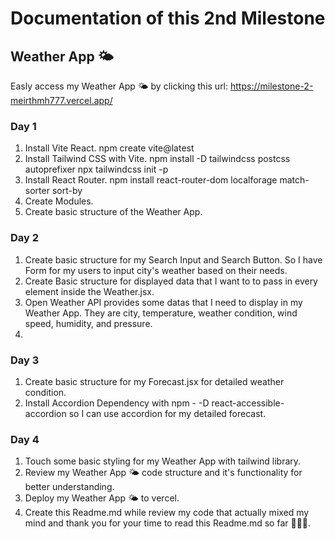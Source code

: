 # Documentation of this 2nd Milestone

## Weather App 🌤️

Easly access my Weather App 🌤️ by clicking this url:
https://milestone-2-meirthmh777.vercel.app/

### Day 1

1. Install Vite React. npm create vite@latest
2. Install Tailwind CSS with Vite.
   npm install -D tailwindcss postcss autoprefixer
   npx tailwindcss init -p
3. Install React Router. npm install react-router-dom localforage match-sorter sort-by
4. Create Modules.
5. Create basic structure of the Weather App.

### Day 2

1. Create basic structure for my Search Input and Search Button. So I have Form for my users to input city's weather based on their needs.
2. Create Basic structure for displayed data that I want to to pass in every element inside the Weather.jsx.
3. Open Weather API provides some datas that I need to display in my Weather App. They are city, temperature, weather condition, wind speed, humidity, and pressure.
4.

### Day 3

1. Create basic structure for my Forecast.jsx for detailed weather condition.
2. Install Accordion Dependency with npm - -D react-accessible-accordion so I can use accordion for my detailed forecast.

### Day 4

1. Touch some basic styling for my Weather App with tailwind library.
2. Review my Weather App 🌤️ code structure and it's functionality for better understanding.
3. Deploy my Weather App 🌤️ to vercel.
4. Create this Readme.md while review my code that actually mixed my mind and thank you for your time to read this Readme.md so far 🙂🙏🏻.
